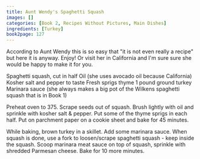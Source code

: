 ```yaml
---
title: Aunt Wendy's Spaghetti Squash
images: []
categories: [Book 2, Recipes Without Pictures, Main Dishes]
ingredients: [Turkey]
book2page: 127
---
```


According to Aunt Wendy this is so easy that "it is not even really a recipe" but here it is anyway. Enjoy! Or visit her in California and I'm sure sure she would be happy to make it for you. 

Spaghetti squash, cut in half 
Oil (she uses avocado oil because California) 
Kosher salt and pepper to taste 
Fresh sprigs thyme 
1 pound ground turkey 
Marinara sauce (she always makes a big pot of the Wilkens spaghetti squash that is in Book 1) 

Preheat oven to 375. Scrape seeds out of squash. Brush lightly with oil and sprinkle with kosher salt & pepper. Put some of the thyme sprigs in each half. Put on parchment paper on a cookie sheet and bake for 45 minutes. 

While baking, brown turkey in a skillet. Add some marinara sauce. When squash is done, use a fork to loosen/scrape spaghetti squash - keep inside the squash. Scoop marinara meat sauce on top of squash, sprinkle with shredded Parmesan cheese. Bake for 10 more minutes.